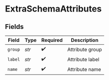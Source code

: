 # ExtraSchemaAttributes


## Fields

| Field              | Type               | Required           | Description        |
| ------------------ | ------------------ | ------------------ | ------------------ |
| `group`            | *str*              | :heavy_check_mark: | Attribute group    |
| `label`            | *str*              | :heavy_check_mark: | Attribute label    |
| `name`             | *str*              | :heavy_check_mark: | Attribute name     |